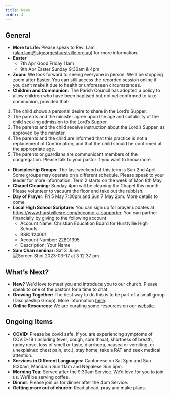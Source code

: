 ```yaml
---
title: News
order: 4
---
```


## General
- **More to Life:** Please speak to Rev. Lam (alan.lam@stgeorgeshurstville.org.au) for more information. 
- **Easter**
  - 7th Apr Good Friday 11am
  - 9th Apr Easter Sunday 9:30am & 4pm
- **Zoom:** We look forward to seeing everyone in person. We’ll be stopping zoom after Easter. You can still access the recorded session online if you can’t make it due to health or unforeseen circumstances. 
- **Children and Communion:** The Parish Council has adopted a policy to allow children who have been baptised but not yet confirmed to take communion, provided that: 
1. The child shows a personal desire to share in the Lord’s Supper. 
2. The parents and the minister agree upon the age and suitability of the child seeking admission to the Lord’s Supper. 
3. The parents and the child receive instruction about the Lord’s Supper, as approved by the minister. 
4. The parents and the child are informed that this practice is not a replacement of Confirmation, and that the child should be confirmed at the appropriate age. 
5. The parents or guardians are communicant members of the congregation.
Please talk to your pastor if you want to know more.
- **Discipleship Groups:** The last weekend of this term is Sun 2nd April. Some groups may operate on a different schedule. Please speak to your leader for more information. Term 2 starts on the week of Mon 8th May. 
- **Chapel Cleaning:** Sunday 4pm will be cleaning the Chapel this month. Please volunteer to vacuum the floor and take out the rubbish.
- **Day of Prayer:** Fri 5 May 7:30pm and Sun 7 May 2pm. More details to come. 
- **Local High School Scripture:**  You can sign up for prayer updates at https://www.hurstvillesre.com/become-a-supporter. You can partner financially by giving to the following account: 
  - Account Name: Christian Education Board for Hurstville High Schools 
  - BSB: 124001 
  - Account Number: 22801395 
  - Description: Your Name 
- **Sam Chan seminar:** Sat 3 June.  
  ![Screen Shot 2023-03-17 at 3 12 37 pm](https://user-images.githubusercontent.com/119166299/225810906-cc30fe08-6408-4ce8-b5e0-9fa692a951e2.png)



## What’s Next?
- **New?** We’d love to meet you and introduce you to our church. Please speak to one of the pastors for a time to chat. 
- **Growing Together:** The best way to do this is to be part of a small group (Discipleship Group). More information [here]( https://stgeorgeshurstville.org.au/discipleship-groups). 
- **Online Resources:** We are curating some resources on our [website](https://stgeorgeshurstville.org.au/lets-talk-about-christianity).


## Ongoing Items
- **COVID:** Please be covid safe. If you are experiencing symptoms of COVID-19 (including fever, cough, sore throat, shortness of breath, runny nose, loss of smell or taste, diarrhoea, nausea or vomiting, or unexplained chest pain, etc.), stay home, take a RAT and seek medical attention.
- **Services in Different Languages:** Cantonese on Sat 3pm and Sun 9:30am, Mandarin Sun 11am and Nepalese Sun 5pm. 
- **Morning Tea:** Served after the 9:30am Service. We’d love for you to join us. We’ll be serving coffee. 
- **Dinner**: Please join us for dinner after the 4pm Service.
- **Getting more out of church:** Read ahead, pray and make plans.
